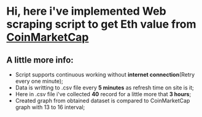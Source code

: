 
# Hi, here i've implemented Web scraping script to get Eth value from [CoinMarketCap](https://coinmarketcap.com/)

## A little more info:

+ Script supports continuous working without **internet connection**(Retry every one minute);
+ Data is writting to .csv file every **5 minutes** as refresh time on site is it;
+ Here in .csv file i've collected **40** record for a little more that **3 hours**;
+ Created graph from obtained dataset is compared to CoinMarketCap graph with 13 to 16 interval;
